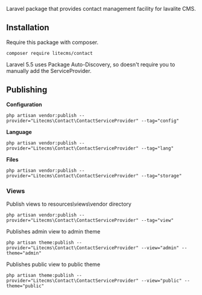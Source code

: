 Laravel package that provides contact management facility for lavalite CMS.

## Installation

Require this package with composer. 

    composer require litecms/contact

Laravel 5.5 uses Package Auto-Discovery, so doesn't require you to manually add the ServiceProvider.


## Publishing

**Configuration**

    php artisan vendor:publish --provider="Litecms\Contact\ContactServiceProvider" --tag="config"

**Language**

    php artisan vendor:publish --provider="Litecms\Contact\ContactServiceProvider" --tag="lang"

**Files**

    php artisan vendor:publish --provider="Litecms\Contact\ContactServiceProvider" --tag="storage"

### Views

Publish views to resources\views\vendor directory

    php artisan vendor:publish --provider="Litecms\Contact\ContactServiceProvider" --tag="view"

Publishes admin view to admin theme

    php artisan theme:publish --provider="Litecms\Contact\ContactServiceProvider" --view="admin" --theme="admin"

Publishes public view to public theme

    php artisan theme:publish --provider="Litecms\Contact\ContactServiceProvider" --view="public" --theme="public"